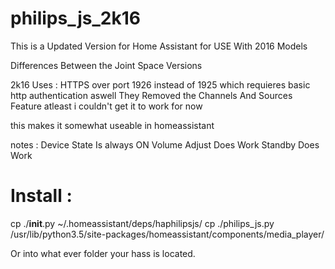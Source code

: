 # philips_js_2k16

This is a Updated Version for Home Assistant for USE With 2016 Models

Differences Between the Joint Space Versions

2k16 Uses :
HTTPS over port 1926 instead of 1925 which requieres basic http authentication aswell
They Removed the Channels And Sources Feature atleast i couldn't get it to work for now

this makes it somewhat useable in homeassistant

notes :
Device State Is always ON
Volume Adjust Does Work
Standby Does Work

# Install :
cp ./__init__.py ~/.homeassistant/deps/haphilipsjs/
cp ./philips_js.py /usr/lib/python3.5/site-packages/homeassistant/components/media_player/

Or into what ever folder your hass is located.
